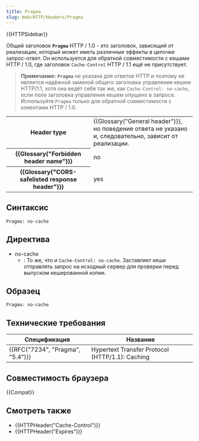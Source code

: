 ```yaml
---
title: Pragma
slug: Web/HTTP/Headers/Pragma
---
```


{{HTTPSidebar}}

Общий заголовок **`Pragma`** HTTP / 1.0 - это заголовок, зависящий от реализации, который может иметь различные эффекты в цепочке запрос-ответ. Он используется для обратной совместимости с кешами HTTP / 1.0, где заголовок `Cache-Control` HTTP / 1.1 ещё не присутствует.

> **Примечание:** **`Pragma`** не указана для ответов HTTP и поэтому не является надёжной заменой общего заголовка управления кешем HTTP/1.1, хотя она ведёт себя так же, как `Cache-Control: no-cache`, если поле заголовка управления кешем опущено в запросе. Используйте `Pragma` только для обратной совместимости с клиентами HTTP / 1.0.

<table class="properties">
  <tbody>
    <tr>
      <th scope="row">Header type</th>
      <td>
        {{Glossary("General header")}}, но поведение ответа не указано
        и, следовательно, зависит от реализации.
      </td>
    </tr>
    <tr>
      <th scope="row">{{Glossary("Forbidden header name")}}</th>
      <td>no</td>
    </tr>
    <tr>
      <th scope="row">
        {{Glossary("CORS-safelisted response header")}}
      </th>
      <td>yes</td>
    </tr>
  </tbody>
</table>

## Синтаксис

```
Pragma: no-cache
```

## Директива

- no-cache
  - : То же, что и `Cache-Control: no-cache`. Заставляет кеши отправлять запрос на исходный сервер для проверки перед выпуском кешированной копии.

## Образец

```
Pragma: no-cache
```

## Технические требования

| Спецификация                     | Название                                        |
| -------------------------------- | ----------------------------------------------- |
| {{RFC("7234", "Pragma", "5.4")}} | Hypertext Transfer Protocol (HTTP/1.1): Caching |

## Совместимость браузера

{{Compat}}

## Смотреть также

- {{HTTPHeader("Cache-Control")}}
- {{HTTPHeader("Expires")}}
